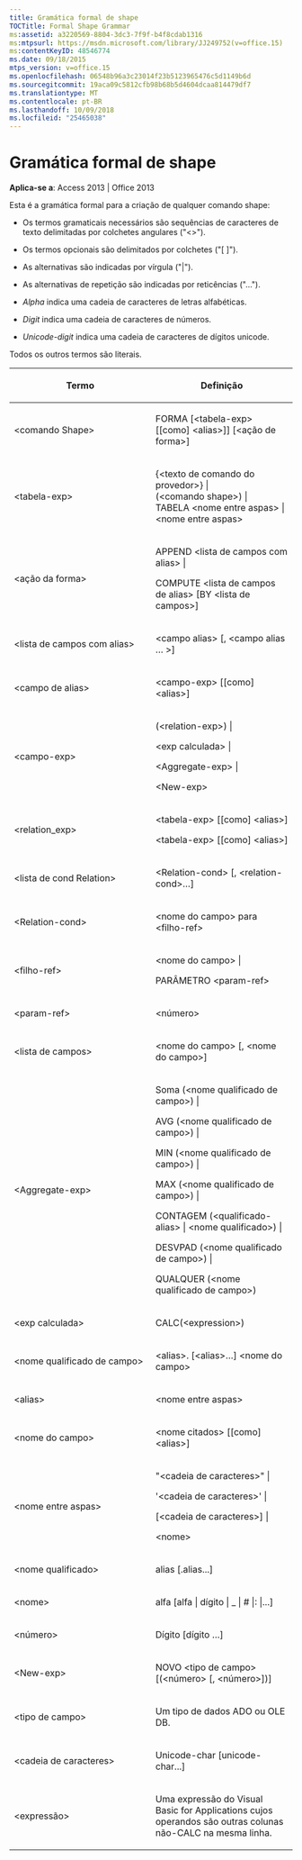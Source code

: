 ```yaml
---
title: Gramática formal de shape
TOCTitle: Formal Shape Grammar
ms:assetid: a3220569-8804-3dc3-7f9f-b4f8cdab1316
ms:mtpsurl: https://msdn.microsoft.com/library/JJ249752(v=office.15)
ms:contentKeyID: 48546774
ms.date: 09/18/2015
mtps_version: v=office.15
ms.openlocfilehash: 06548b96a3c23014f23b5123965476c5d1149b6d
ms.sourcegitcommit: 19aca09c5812cfb98b68b5d4604dcaa814479df7
ms.translationtype: MT
ms.contentlocale: pt-BR
ms.lasthandoff: 10/09/2018
ms.locfileid: "25465038"
---
```

# <a name="formal-shape-grammar"></a>Gramática formal de shape


**Aplica-se a**: Access 2013 | Office 2013

Esta é a gramática formal para a criação de qualquer comando shape:

  - Os termos gramaticais necessários são sequências de caracteres de texto delimitadas por colchetes angulares ("\<\>").

  - Os termos opcionais são delimitados por colchetes ("\[ \]").

  - As alternativas são indicadas por vírgula ("|").

  - As alternativas de repetição são indicadas por reticências ("...").

  - *Alpha* indica uma cadeia de caracteres de letras alfabéticas.

  - *Digit* indica uma cadeia de caracteres de números.

  - *Unicode-digit* indica uma cadeia de caracteres de dígitos unicode.

Todos os outros termos são literais.

<table>
<colgroup>
<col style="width: 50%" />
<col style="width: 50%" />
</colgroup>
<thead>
<tr class="header">
<th><p>Termo</p></th>
<th><p>Definição</p></th>
</tr>
</thead>
<tbody>
<tr class="odd">
<td><p>&lt;comando Shape&gt;</p></td>
<td><p>FORMA [&lt;tabela-exp&gt; [[como] &lt;alias&gt;]] [&lt;ação de forma&gt;]</p></td>
</tr>
<tr class="even">
<td><p>&lt;tabela-exp&gt;</p></td>
<td><p>{&lt;texto de comando do provedor&gt;} |<br />
(&lt;comando shape&gt;) |<br />
TABELA &lt;nome entre aspas&gt; |<br />
&lt;nome entre aspas&gt;</p></td>
</tr>
<tr class="odd">
<td><p>&lt;ação da forma&gt;</p></td>
<td><p>APPEND &lt;lista de campos com alias&gt; |</p>
<p>COMPUTE &lt;lista de campos de alias&gt; [BY &lt;lista de campos&gt;]</p></td>
</tr>
<tr class="even">
<td><p>&lt;lista de campos com alias&gt;</p></td>
<td><p>&lt;campo alias&gt; [, &lt;campo alias … &gt;]</p></td>
</tr>
<tr class="odd">
<td><p>&lt;campo de alias&gt;</p></td>
<td><p>&lt;campo-exp&gt; [[como] &lt;alias&gt;]</p></td>
</tr>
<tr class="even">
<td><p>&lt;campo-exp&gt;</p></td>
<td><p>(&lt;relation-exp&gt;) |</p>
<p>&lt;exp calculada&gt; |</p>
<p>&lt;Aggregate-exp&gt; |</p>
<p>&lt;New-exp&gt;</p></td>
</tr>
<tr class="odd">
<td><p>&lt;relation_exp&gt;</p></td>
<td><p>&lt;tabela-exp&gt; [[como] &lt;alias&gt;]</p>
<p>&lt;tabela-exp&gt; [[como] &lt;alias&gt;]</p></td>
</tr>
<tr class="even">
<td><p>&lt;lista de cond Relation&gt;</p></td>
<td><p>&lt;Relation-cond&gt; [, &lt;relation-cond&gt;…]</p></td>
</tr>
<tr class="odd">
<td><p>&lt;Relation-cond&gt;</p></td>
<td><p>&lt;nome do campo&gt; para &lt;filho-ref&gt;</p></td>
</tr>
<tr class="even">
<td><p>&lt;filho-ref&gt;</p></td>
<td><p>&lt;nome do campo&gt; |</p>
<p>PARÂMETRO &lt;param-ref&gt;</p></td>
</tr>
<tr class="odd">
<td><p>&lt;param-ref&gt;</p></td>
<td><p>&lt;número&gt;</p></td>
</tr>
<tr class="even">
<td><p>&lt;lista de campos&gt;</p></td>
<td><p>&lt;nome do campo&gt; [, &lt;nome do campo&gt;]</p></td>
</tr>
<tr class="odd">
<td><p>&lt;Aggregate-exp&gt;</p></td>
<td><p>Soma (&lt;nome qualificado de campo&gt;) |</p>
<p>AVG (&lt;nome qualificado de campo&gt;) |</p>
<p>MIN (&lt;nome qualificado de campo&gt;) |</p>
<p>MAX (&lt;nome qualificado de campo&gt;) |</p>
<p>CONTAGEM (&lt;qualificado-alias&gt; | &lt;nome qualificado&gt;) |</p>
<p>DESVPAD (&lt;nome qualificado de campo&gt;) |</p>
<p>QUALQUER (&lt;nome qualificado de campo&gt;)</p></td>
</tr>
<tr class="even">
<td><p>&lt;exp calculada&gt;</p></td>
<td><p>CALC(&lt;expression&gt;)</p></td>
</tr>
<tr class="odd">
<td><p>&lt;nome qualificado de campo&gt;</p></td>
<td><p>&lt;alias&gt;. [&lt;alias&gt;…] &lt;nome do campo&gt;</p></td>
</tr>
<tr class="even">
<td><p>&lt;alias&gt;</p></td>
<td><p>&lt;nome entre aspas&gt;</p></td>
</tr>
<tr class="odd">
<td><p>&lt;nome do campo&gt;</p></td>
<td><p>&lt;nome citados&gt; [[como] &lt;alias&gt;]</p></td>
</tr>
<tr class="even">
<td><p>&lt;nome entre aspas&gt;</p></td>
<td><p>&quot;&lt;cadeia de caracteres&gt;&quot; |</p>
<p>'&lt;cadeia de caracteres&gt;' |</p>
<p>[&lt;cadeia de caracteres&gt;] |</p>
<p>&lt;nome&gt;</p></td>
</tr>
<tr class="odd">
<td><p>&lt;nome qualificado&gt;</p></td>
<td><p>alias [.alias...]</p></td>
</tr>
<tr class="even">
<td><p>&lt;nome&gt;</p></td>
<td><p>alfa [alfa | dígito | _ | # |: |...]</p></td>
</tr>
<tr class="odd">
<td><p>&lt;número&gt;</p></td>
<td><p>Dígito [dígito …]</p></td>
</tr>
<tr class="even">
<td><p>&lt;New-exp&gt;</p></td>
<td><p>NOVO &lt;tipo de campo&gt; [(&lt;número&gt; [, &lt;número&gt;])]</p></td>
</tr>
<tr class="odd">
<td><p>&lt;tipo de campo&gt;</p></td>
<td><p>Um tipo de dados ADO ou OLE DB.</p></td>
</tr>
<tr class="even">
<td><p>&lt;cadeia de caracteres&gt;</p></td>
<td><p>Unicode-char [unicode-char...]</p></td>
</tr>
<tr class="odd">
<td><p>&lt;expressão&gt;</p></td>
<td><p>Uma expressão do Visual Basic for Applications cujos operandos são outras colunas não-CALC na mesma linha.</p></td>
</tr>
</tbody>
</table>

